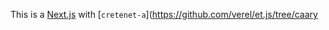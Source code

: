This is a [Next.js](https://nextjs.org/)
with [`cretenet-a`](https://github.com/verel/et.js/tree/caary
